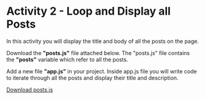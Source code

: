 
# Activity 2 - Loop and Display all Posts

In this activity you will display the title and body of all the posts on the page. 

Download the **"posts.js"** file attached below. The "posts.js" file contains the **"posts"** variable which refer to all the posts.  

Add a new file **"app.js"** in your project. Inside app.js file you will write code to iterate through all the posts and display their title and description. 

[Download posts.js](../code-downloads/posts.js)